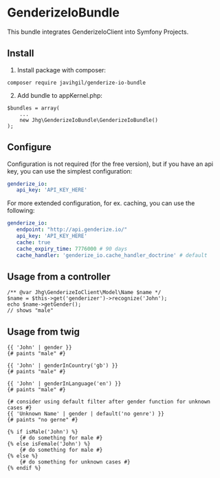 # GenderizeIoBundle

This bundle integrates GenderizeIoClient into Symfony Projects.

## Install

1. Install package with composer:

```
composer require javihgil/genderize-io-bundle
```

2. Add bundle to appKernel.php:
```
$bundles = array( 
    ...
    new Jhg\GenderizeIoBundle\GenderizeIoBundle()
);
```

## Configure

Configuration is not required (for the free version), but if you have an api key, you can use the simplest configuration:

```yml
genderize_io:   
   api_key: 'API_KEY_HERE'
```

For more extended configuration, for ex. caching, you can use the following:
 
```yml
genderize_io:
   endpoint: "http://api.genderize.io/"
   api_key: 'API_KEY_HERE'
   cache: true
   cache_expiry_time: 7776000 # 90 days
   cache_handler: 'genderize_io.cache_handler_doctrine' # default
```

## Usage from a controller

    /** @var Jhg\GenderizeIoClient\Model\Name $name */
    $name = $this->get('genderizer')->recognize('John');
    echo $name->getGender();
    // shows "male"
    
    
## Usage from twig

    {{ 'John' | gender }}
    {# paints "male" #}

    {{ 'John' | genderInCountry('gb') }}
    {# paints "male" #}

    {{ 'John' | genderInLanguage('en') }}
    {# paints "male" #}
    
    {# consider using default filter after gender function for unknown cases #}
    {{ 'Unknown Name' | gender | default('no genre') }}
    {# paints "no gerne" #}    
    
    {% if isMale('John') %}
        {# do something for male #}
    {% else isFemale('John') %}
        {# do something for male #}
    {% else %}
        {# do something for unknown cases #}
    {% endif %}
